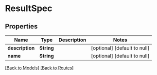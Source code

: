 # ResultSpec
## Properties

| Name | Type | Description | Notes |
|------------ | ------------- | ------------- | -------------|
| **description** | **String** |  | [optional] [default to null] |
| **name** | **String** |  | [optional] [default to null] |

[[Back to Models]](../overview#models) [[Back to Routes]](../overview#routes)


